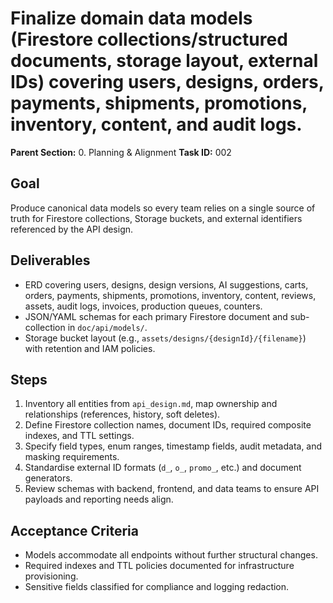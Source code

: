 # Finalize domain data models (Firestore collections/structured documents, storage layout, external IDs) covering users, designs, orders, payments, shipments, promotions, inventory, content, and audit logs.

**Parent Section:** 0. Planning & Alignment
**Task ID:** 002

## Goal
Produce canonical data models so every team relies on a single source of truth for Firestore collections, Storage buckets, and external identifiers referenced by the API design.

## Deliverables
- ERD covering users, designs, design versions, AI suggestions, carts, orders, payments, shipments, promotions, inventory, content, reviews, assets, audit logs, invoices, production queues, counters.
- JSON/YAML schemas for each primary Firestore document and sub-collection in `doc/api/models/`.
- Storage bucket layout (e.g., `assets/designs/{designId}/{filename}`) with retention and IAM policies.

## Steps
1. Inventory all entities from `api_design.md`, map ownership and relationships (references, history, soft deletes).
2. Define Firestore collection names, document IDs, required composite indexes, and TTL settings.
3. Specify field types, enum ranges, timestamp fields, audit metadata, and masking requirements.
4. Standardise external ID formats (`d_`, `o_`, `promo_`, etc.) and document generators.
5. Review schemas with backend, frontend, and data teams to ensure API payloads and reporting needs align.

## Acceptance Criteria
- Models accommodate all endpoints without further structural changes.
- Required indexes and TTL policies documented for infrastructure provisioning.
- Sensitive fields classified for compliance and logging redaction.
